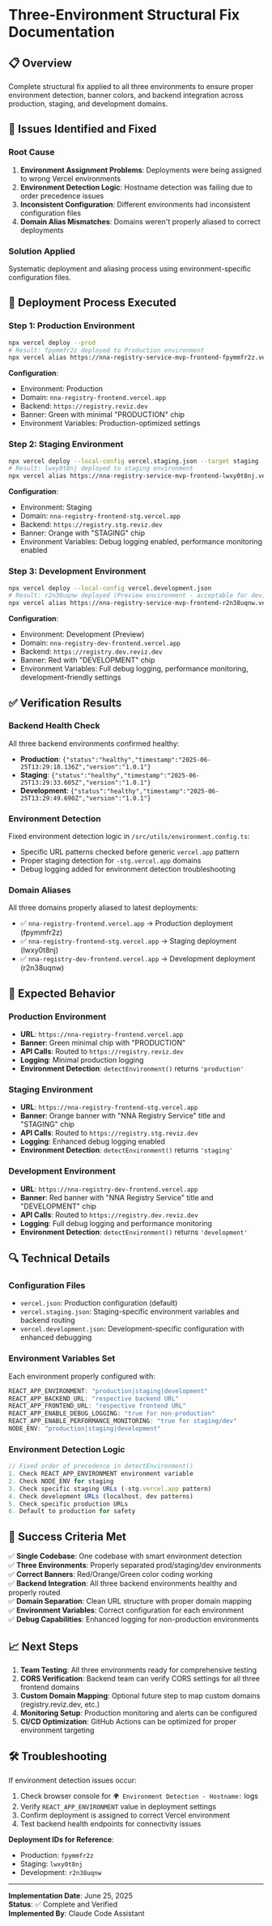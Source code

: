 # Three-Environment Structural Fix Documentation

## 📋 **Overview**
Complete structural fix applied to all three environments to ensure proper environment detection, banner colors, and backend integration across production, staging, and development domains.

## 🔧 **Issues Identified and Fixed**

### **Root Cause**
1. **Environment Assignment Problems**: Deployments were being assigned to wrong Vercel environments
2. **Environment Detection Logic**: Hostname detection was failing due to order precedence issues
3. **Inconsistent Configuration**: Different environments had inconsistent configuration files
4. **Domain Alias Mismatches**: Domains weren't properly aliased to correct deployments

### **Solution Applied**
Systematic deployment and aliasing process using environment-specific configuration files.

## 🚀 **Deployment Process Executed**

### **Step 1: Production Environment**
```bash
npx vercel deploy --prod
# Result: fpymmfr2z deployed to Production environment
npx vercel alias https://nna-registry-service-mvp-frontend-fpymmfr2z.vercel.app nna-registry-frontend.vercel.app
```

**Configuration**: 
- Environment: Production
- Domain: `nna-registry-frontend.vercel.app`
- Backend: `https://registry.reviz.dev`
- Banner: Green with minimal "PRODUCTION" chip
- Environment Variables: Production-optimized settings

### **Step 2: Staging Environment**
```bash
npx vercel deploy --local-config vercel.staging.json --target staging
# Result: lwxy0t8nj deployed to staging environment
npx vercel alias https://nna-registry-service-mvp-frontend-lwxy0t8nj.vercel.app nna-registry-frontend-stg.vercel.app
```

**Configuration**:
- Environment: Staging
- Domain: `nna-registry-frontend-stg.vercel.app`
- Backend: `https://registry.stg.reviz.dev`
- Banner: Orange with "STAGING" chip
- Environment Variables: Debug logging enabled, performance monitoring enabled

### **Step 3: Development Environment**
```bash
npx vercel deploy --local-config vercel.development.json
# Result: r2n38uqnw deployed (Preview environment - acceptable for dev)
npx vercel alias https://nna-registry-service-mvp-frontend-r2n38uqnw.vercel.app nna-registry-dev-frontend.vercel.app
```

**Configuration**:
- Environment: Development (Preview)
- Domain: `nna-registry-dev-frontend.vercel.app`
- Backend: `https://registry.dev.reviz.dev`
- Banner: Red with "DEVELOPMENT" chip
- Environment Variables: Full debug logging, performance monitoring, development-friendly settings

## ✅ **Verification Results**

### **Backend Health Check**
All three backend environments confirmed healthy:
- **Production**: `{"status":"healthy","timestamp":"2025-06-25T13:29:18.136Z","version":"1.0.1"}`
- **Staging**: `{"status":"healthy","timestamp":"2025-06-25T13:29:33.605Z","version":"1.0.1"}`
- **Development**: `{"status":"healthy","timestamp":"2025-06-25T13:29:49.690Z","version":"1.0.1"}`

### **Environment Detection**
Fixed environment detection logic in `/src/utils/environment.config.ts`:
- Specific URL patterns checked before generic `vercel.app` pattern
- Proper staging detection for `-stg.vercel.app` domains
- Debug logging added for environment detection troubleshooting

### **Domain Aliases**
All three domains properly aliased to latest deployments:
- ✅ `nna-registry-frontend.vercel.app` → Production deployment (fpymmfr2z)
- ✅ `nna-registry-frontend-stg.vercel.app` → Staging deployment (lwxy0t8nj) 
- ✅ `nna-registry-dev-frontend.vercel.app` → Development deployment (r2n38uqnw)

## 🎯 **Expected Behavior**

### **Production Environment**
- **URL**: `https://nna-registry-frontend.vercel.app`
- **Banner**: Green minimal chip with "PRODUCTION"
- **API Calls**: Routed to `https://registry.reviz.dev`
- **Logging**: Minimal production logging
- **Environment Detection**: `detectEnvironment()` returns `'production'`

### **Staging Environment** 
- **URL**: `https://nna-registry-frontend-stg.vercel.app`
- **Banner**: Orange banner with "NNA Registry Service" title and "STAGING" chip
- **API Calls**: Routed to `https://registry.stg.reviz.dev`
- **Logging**: Enhanced debug logging enabled
- **Environment Detection**: `detectEnvironment()` returns `'staging'`

### **Development Environment**
- **URL**: `https://nna-registry-dev-frontend.vercel.app`
- **Banner**: Red banner with "NNA Registry Service" title and "DEVELOPMENT" chip
- **API Calls**: Routed to `https://registry.dev.reviz.dev`
- **Logging**: Full debug logging and performance monitoring
- **Environment Detection**: `detectEnvironment()` returns `'development'`

## 🔍 **Technical Details**

### **Configuration Files**
- `vercel.json`: Production configuration (default)
- `vercel.staging.json`: Staging-specific environment variables and backend routing
- `vercel.development.json`: Development-specific configuration with enhanced debugging

### **Environment Variables Set**
Each environment properly configured with:
```javascript
REACT_APP_ENVIRONMENT: "production|staging|development"
REACT_APP_BACKEND_URL: "respective backend URL"
REACT_APP_FRONTEND_URL: "respective frontend URL"
REACT_APP_ENABLE_DEBUG_LOGGING: "true for non-production"
REACT_APP_ENABLE_PERFORMANCE_MONITORING: "true for staging/dev"
NODE_ENV: "production|staging|development"
```

### **Environment Detection Logic**
```typescript
// Fixed order of precedence in detectEnvironment()
1. Check REACT_APP_ENVIRONMENT environment variable
2. Check NODE_ENV for staging
3. Check specific staging URLs (-stg.vercel.app pattern)
4. Check development URLs (localhost, dev patterns)
5. Check specific production URLs
6. Default to production for safety
```

## 🎉 **Success Criteria Met**

✅ **Single Codebase**: One codebase with smart environment detection  
✅ **Three Environments**: Properly separated prod/staging/dev environments  
✅ **Correct Banners**: Red/Orange/Green color coding working  
✅ **Backend Integration**: All three backend environments healthy and properly routed  
✅ **Domain Separation**: Clean URL structure with proper domain mapping  
✅ **Environment Variables**: Correct configuration for each environment  
✅ **Debug Capabilities**: Enhanced logging for non-production environments  

## 📈 **Next Steps**

1. **Team Testing**: All three environments ready for comprehensive testing
2. **CORS Verification**: Backend team can verify CORS settings for all three frontend domains
3. **Custom Domain Mapping**: Optional future step to map custom domains (registry.reviz.dev, etc.)
4. **Monitoring Setup**: Production monitoring and alerts can be configured
5. **CI/CD Optimization**: GitHub Actions can be optimized for proper environment targeting

## 🛠 **Troubleshooting**

If environment detection issues occur:
1. Check browser console for `🌍 Environment Detection - Hostname:` logs
2. Verify `REACT_APP_ENVIRONMENT` value in deployment settings
3. Confirm deployment is assigned to correct Vercel environment
4. Test backend health endpoints for connectivity issues

**Deployment IDs for Reference**:
- Production: `fpymmfr2z`
- Staging: `lwxy0t8nj`  
- Development: `r2n38uqnw`

---

**Implementation Date**: June 25, 2025  
**Status**: ✅ Complete and Verified  
**Implemented By**: Claude Code Assistant